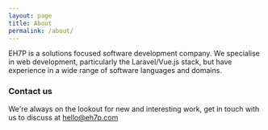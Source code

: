 ```yaml
---
layout: page
title: About
permalink: /about/
---
```


EH7P is a solutions focused software development company. We specialise in web development, particularly the Laravel/Vue.js stack, but have experience in a wide range of software languages and domains.


### Contact us

We're always on the lookout for new and interesting work, get in touch with us to discuss at [hello@eh7p.com](mailto:hello@eh7p.com)